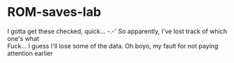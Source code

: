 # ROM-saves-lab
I gotta get these checked, quick...  -.-'
So apparently, I've lost track of which one's what  
Fuck...
I guess I'll lose some of the data.
Oh boyo, my fault for not paying attention earlier
